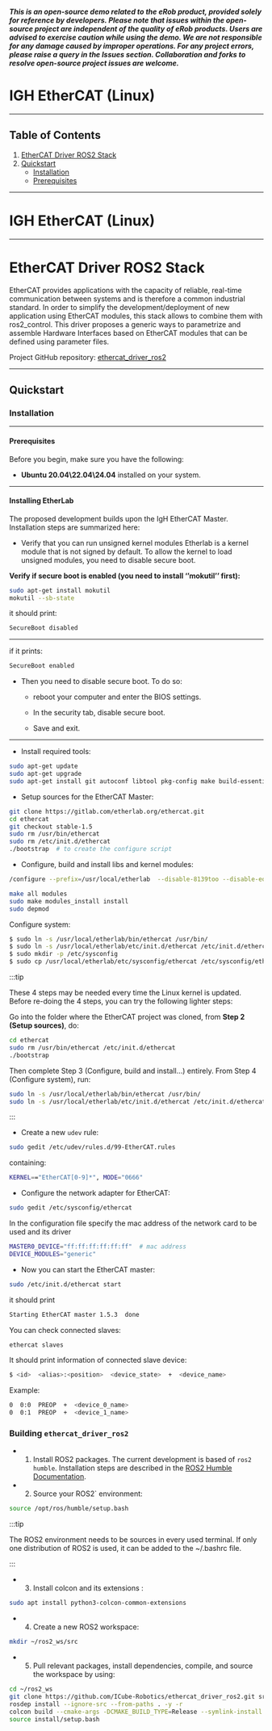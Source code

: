 ***This is an open-source demo related to the eRob product, provided solely for reference by developers. Please note that issues within the open-source project are independent of the quality of eRob products. Users are advised to exercise caution while using the demo. We are not responsible for any damage caused by improper operations. For any project errors, please raise a query in the Issues section. Collaboration and forks to resolve open-source project issues are welcome.***

# IGH EtherCAT (Linux)
---
## Table of Contents
1. [EtherCAT Driver ROS2 Stack](#ethercat-driver-ros2-stack)
2. [Quickstart](#quickstart)
   - [Installation](#installation)
   - [Prerequisites](#prerequisites)
---

#  IGH EtherCAT (Linux)
---
#  EtherCAT Driver ROS2 Stack

EtherCAT provides applications with the capacity of reliable, real-time communication between systems and is therefore a common industrial standard. In order to simplify the development/deployment of new application using EtherCAT modules, this stack allows to combine them with ros2_control. This driver proposes a generic ways to parametrize and assemble Hardware Interfaces based on EtherCAT modules that can be defined using parameter files.

Project GitHub repository: [ethercat_driver_ros2](https://github.com/ICube-Robotics/ethercat_driver_ros2)

---
## Quickstart

### Installation

---
#### Prerequisites
Before you begin, make sure you have the following:
- **Ubuntu 20.04\22.04\24.04** installed on your system.
---

#### Installing EtherLab

The proposed development builds upon the IgH EtherCAT Master. Installation steps are summarized here:
- Verify that you can run unsigned kernel modules
Etherlab is a kernel module that is not signed by default. To allow the kernel to load unsigned modules, you need to disable secure boot.

**Verify if secure boot is enabled (you need to install ‘’mokutil’’ first):**
``` bash
sudo apt-get install mokutil
mokutil --sb-state
```

it should print:
``` bash
SecureBoot disabled
```

---
if it prints:
``` bash
SecureBoot enabled
```


- Then you need to disable secure boot. To do so:

    - reboot your computer and enter the BIOS settings.

    - In the security tab, disable secure boot.

    - Save and exit.
---

- Install required tools:

``` bash
sudo apt-get update
sudo apt-get upgrade
sudo apt-get install git autoconf libtool pkg-config make build-essential net-tools
```

- Setup sources for the EtherCAT Master:

``` bash
git clone https://gitlab.com/etherlab.org/ethercat.git
cd ethercat
git checkout stable-1.5
sudo rm /usr/bin/ethercat
sudo rm /etc/init.d/ethercat
./bootstrap  # to create the configure script
```

- Configure, build and install libs and kernel modules:

``` bash
/configure --prefix=/usr/local/etherlab  --disable-8139too --disable-eoe --enable-generic

make all modules
sudo make modules_install install
sudo depmod
```

Configure system:

``` bash
$ sudo ln -s /usr/local/etherlab/bin/ethercat /usr/bin/
$ sudo ln -s /usr/local/etherlab/etc/init.d/ethercat /etc/init.d/ethercat
$ sudo mkdir -p /etc/sysconfig
$ sudo cp /usr/local/etherlab/etc/sysconfig/ethercat /etc/sysconfig/ethercat
```

:::tip

These 4 steps may be needed every time the Linux kernel is updated. Before re-doing the 4 steps, you can try the following lighter steps:

Go into the folder where the EtherCAT project was cloned, from **Step 2 (Setup sources)**, do:

```bash
cd ethercat
sudo rm /usr/bin/ethercat /etc/init.d/ethercat
./bootstrap
```
Then complete Step 3 (Configure, build and install…) entirely. From Step 4 (Configure system), run:

```bash
sudo ln -s /usr/local/etherlab/bin/ethercat /usr/bin/
sudo ln -s /usr/local/etherlab/etc/init.d/ethercat /etc/init.d/ethercat
```
:::

- Create a new `udev` rule:

``` bash
sudo gedit /etc/udev/rules.d/99-EtherCAT.rules
```

containing:

``` bash
KERNEL=="EtherCAT[0-9]*", MODE="0666"
```

- Configure the network adapter for EtherCAT:

``` bash
sudo gedit /etc/sysconfig/ethercat
```
In the configuration file specify the mac address of the network card to be used and its driver

``` bash
MASTER0_DEVICE="ff:ff:ff:ff:ff:ff"  # mac address
DEVICE_MODULES="generic"
```

- Now you can start the EtherCAT master:

``` bash 
sudo /etc/init.d/ethercat start
```
it should print
``` bash 
Starting EtherCAT master 1.5.3  done
```

You can check connected slaves:
``` bash 
ethercat slaves
```
It should print information of connected slave device:

``` bash 
$ <id>  <alias>:<position>  <device_state>  +  <device_name>
```

Example:
``` bash 
0  0:0  PREOP  +  <device_0_name>
0  0:1  PREOP  +  <device_1_name>
```

### Building `ethercat_driver_ros2`
- 1. Install ROS2 packages. The current development is based of `ros2 humble`. Installation steps are described in the [ROS2 Humble Documentation](https://docs.ros.org/en/humble/Installation.html).

- 2. Source your ROS2` environment:

``` bash
source /opt/ros/humble/setup.bash
```
:::tip

The ROS2 environment needs to be sources in every used terminal. 
If only one distribution of ROS2 is used, it can be added to the ~/.bashrc file.

:::

- 3. Install colcon and its extensions :
``` bash
sudo apt install python3-colcon-common-extensions
```

- 4. Create a new ROS2 workspace:
``` bash
mkdir ~/ros2_ws/src
```

- 5. Pull relevant packages, install dependencies, compile, and source the workspace by using:
``` bash
cd ~/ros2_ws
git clone https://github.com/ICube-Robotics/ethercat_driver_ros2.git src/ethercat_driver_ros2
rosdep install --ignore-src --from-paths . -y -r
colcon build --cmake-args -DCMAKE_BUILD_TYPE=Release --symlink-install
source install/setup.bash
```

